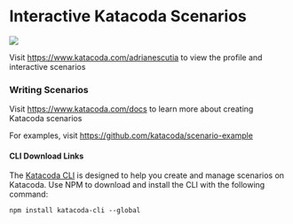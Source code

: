 # Interactive Katacoda Scenarios

[![](http://shields.katacoda.com/katacoda/adrianescutia/count.svg)](https://www.katacoda.com/adrianescutia "Get your profile on Katacoda.com")

Visit https://www.katacoda.com/adrianescutia to view the profile and interactive scenarios

### Writing Scenarios

Visit https://www.katacoda.com/docs to learn more about creating Katacoda scenarios

For examples, visit https://github.com/katacoda/scenario-example

#### CLI Download Links

The [Katacoda CLI](npmjs.com/package/katacoda-cli) is designed to help you create and manage scenarios on Katacoda. Use NPM to download and install the CLI with the following command:

`npm install katacoda-cli --global`


